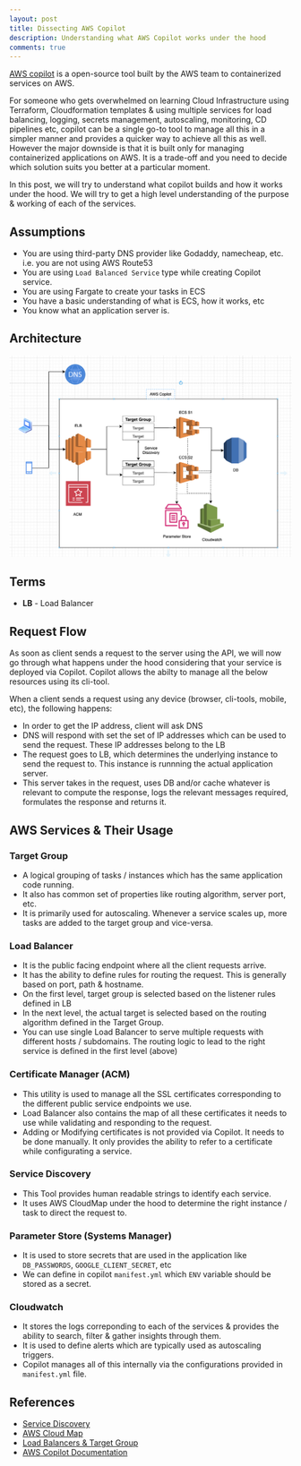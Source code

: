 ```yaml
---
layout: post
title: Dissecting AWS Copilot
description: Understanding what AWS Copilot works under the hood
comments: true
---
```


[AWS copilot](https://aws.github.io/copilot-cli/) is a open-source tool built by the AWS team to containerized services on AWS.

For someone who gets overwhelmed on learning Cloud Infrastructure using Terraform, Cloudformation templates & using multiple services for load balancing, logging, secrets management, autoscaling, monitoring, CD pipelines etc, copilot can be a single go-to tool to manage all this in a simpler manner and provides a quicker way to achieve all this as well. However the major downside is that it is built only for managing containerized applications on AWS. It is a trade-off and you need to decide which solution suits you better at a particular moment.

In this post, we will try to understand what copilot builds and how it works under the hood. We will try to get a high level understanding of the purpose & working of each of the services.

## Assumptions
- You are using third-party DNS provider like Godaddy, namecheap, etc. i.e. you are not using AWS Route53
- You are using `Load Balanced Service` type while creating Copilot service.
- You are using Fargate to create your tasks in ECS
- You have a basic understanding of what is ECS, how it works, etc
- You know what an application server is.


## Architecture
![Architecture Diagram](/images/copilot-arch.png)

## Terms
- **LB** - Load Balancer

## Request Flow
As soon as client sends a request to the server using the API, we will now go through what happens under the hood considering that your service is deployed via Copilot. Copilot allows the abilty to manage all the below resources using its cli-tool.

When a client sends a request using any device (browser, cli-tools, mobile, etc), the following happens:
- In order to get the IP address, client will ask DNS
- DNS will respond with set the set of IP addresses which can be used to send the request. These IP addresses belong to the LB
- The request goes to LB, which determines the underlying instance to send the request to. This instance is runnning the actual application server.
- This server takes in the request, uses DB and/or cache whatever is relevant to compute the response, logs the relevant messages required, formulates the response and returns it.

## AWS Services & Their Usage
### Target Group
- A logical grouping of tasks / instances which has the same application code running.
- It also has common set of properties like routing algorithm, server port, etc.
- It is primarily used for autoscaling. Whenever a service scales up, more tasks are added to the target group and vice-versa.

### Load Balancer
- It is the public facing endpoint where all the client requests arrive.
- It has the ability to define rules for routing the request. This is generally based on port, path & hostname.
- On the first level, target group is selected based on the listener rules defined in LB
- In the next level, the actual target is selected based on the routing algorithm defined in the Target Group.
- You can use single Load Balancer to serve multiple requests with different hosts / subdomains. The routing logic to lead to the right service is defined in the first level (above)

### Certificate Manager (ACM)
- This utility is used to manage all the SSL certificates corresponding to the different public service endpoints we use.
- Load Balancer also contains the map of all these certificates it needs to use while validating and responding to the request.
- Adding or Modifying certificates is not provided via Copilot. It needs to be done manually. It only provides the ability to refer to a certificate while configurating a service.

### Service Discovery
- This Tool provides human readable strings to identify each service.
- It uses AWS CloudMap under the hood to determine the right instance / task to direct the request to.

### Parameter Store (Systems Manager)
- It is used to store secrets that are used in the application like `DB_PASSWORDS`, `GOOGLE_CLIENT_SECRET`, etc
- We can define in copilot `manifest.yml` which `ENV` variable should be stored as a secret.

### Cloudwatch
- It stores the logs correponding to each of the services & provides the ability to search, filter & gather insights through them.
- It is used to define alerts which are typically used as autoscaling triggers.
- Copilot manages all of this internally via the configurations provided in `manifest.yml` file.

## References
- [Service Discovery](https://docs.aws.amazon.com/AmazonECS/latest/developerguide/service-discovery.html)
- [AWS Cloud Map](https://docs.aws.amazon.com/cloud-map/latest/dg/what-is-cloud-map.html)
- [Load Balancers & Target Group](https://docs.aws.amazon.com/elasticloadbalancing/latest/application/load-balancer-target-groups.html)
- [AWS Copilot Documentation](https://aws.github.io/copilot-cli/docs/overview/)
